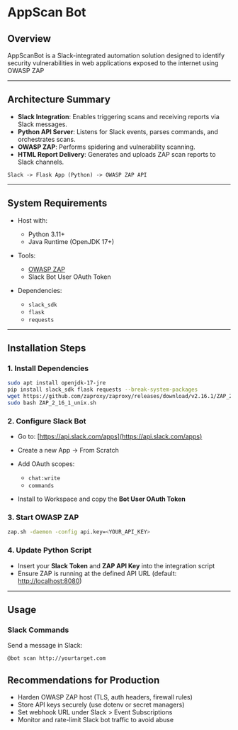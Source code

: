 # AppScan Bot

## Overview

AppScanBot is a Slack-integrated automation solution designed to identify security vulnerabilities in web applications exposed to the internet using OWASP ZAP

---

## Architecture Summary

* **Slack Integration**: Enables triggering scans and receiving reports via Slack messages.
* **Python API Server**: Listens for Slack events, parses commands, and orchestrates scans.
* **OWASP ZAP**: Performs spidering and vulnerability scanning.
* **HTML Report Delivery**: Generates and uploads ZAP scan reports to Slack channels.

```
Slack -> Flask App (Python) -> OWASP ZAP API
```

---

## System Requirements

* Host with:

  * Python 3.11+
  * Java Runtime (OpenJDK 17+)
    
* Tools:

  * [OWASP ZAP](https://github.com/zaproxy/zaproxy/releases/download/v2.16.1/ZAP_2_16_1_unix.sh)
  * Slack Bot User OAuth Token

* Dependencies:

  * `slack_sdk`
  * `flask`
  * `requests`

---

## Installation Steps

### 1. Install Dependencies

```bash
sudo apt install openjdk-17-jre
pip install slack_sdk flask requests --break-system-packages
wget https://github.com/zaproxy/zaproxy/releases/download/v2.16.1/ZAP_2_16_1_unix.sh
sudo bash ZAP_2_16_1_unix.sh
```

### 2. Configure Slack Bot

* Go to: [https://api.slack.com/apps](https://api.slack.com/apps)
* Create a new App → From Scratch
* Add OAuth scopes:

  * `chat:write`
  * `commands`
* Install to Workspace and copy the **Bot User OAuth Token**

### 3. Start OWASP ZAP

```bash
zap.sh -daemon -config api.key=<YOUR_API_KEY>
```

### 4. Update Python Script

* Insert your **Slack Token** and **ZAP API Key** into the integration script
* Ensure ZAP is running at the defined API URL (default: [http://localhost:8080](http://localhost:8080))

---

## Usage

### Slack Commands

Send a message in Slack:

```
@bot scan http://yourtarget.com
```

## Recommendations for Production

* Harden OWASP ZAP host (TLS, auth headers, firewall rules)
* Store API keys securely (use dotenv or secret managers)
* Set webhook URL under Slack > Event Subscriptions
* Monitor and rate-limit Slack bot traffic to avoid abuse
